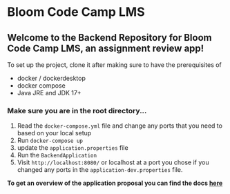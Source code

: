 # Bloom Code Camp LMS

## Welcome to the Backend Repository for Bloom Code Camp LMS, an assignment review app!
To set up the project, clone it after making sure to have the prerequisites of
- docker / dockerdesktop
- docker compose
- Java JRE and JDK 17+

### Make sure you are in the root directory...
1. Read the `docker-compose.yml` file and change any ports that you need to based on your local setup
2. Run `docker-compose up`
3. update the `application.properties` file
4. Run the `BackendApplication`
5. Visit `http://localhost:8080/` or localhost at a port you chose if you changed any ports in the `application-dev.properties` file.

**To get an overview of the application proposal you can find the docs [here](documents/composition_document.md)**
